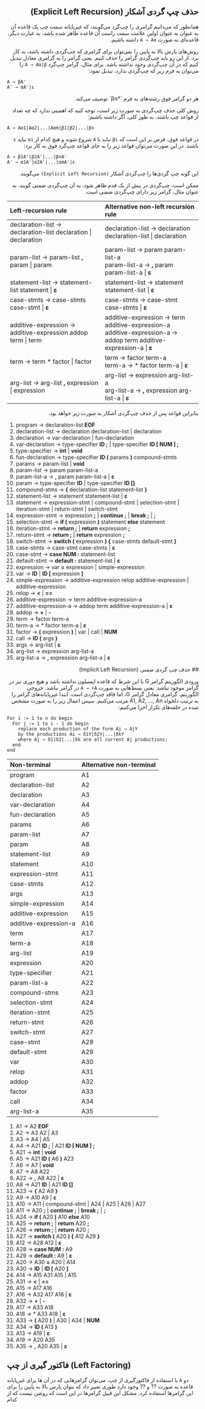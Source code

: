 <div dir="rtl" align="right">

## حذف چپ گردی آشکار (Explicit Left Recursion)
همانطور که می‌دانیم گرامری را چپ‌گرد می‌گویند، که غیر‌پایانه سمت چپ یک قاعده آن به عنوان به عنوان اولین علامت سمت راست آن قاعده ظاهر شده باشد، به عبارت دیگر، قاعده‌ای به صورت `A → Aα` داشته باشیم.

روش‌های پارس بالا به پایین را نمی‌توان برای گرامری که چپ‌گردی داشته باشد، به کار برد. از این رو باید چپ‌گردی گرامر را حذف کنیم. یعنی گرامر را به گرامری معادل تبدیل کنیم که در آن چپ‌گردی وجود نداشته باشد. برای مثال، گرامر چپ‌گرد  `A → Aα|β` را می‌توان به فرم زیر که چپ‌گردی ندارد، تبدیل نمود:
</div>

```
A → βA'
A' → αA'|ε
```

<div dir="rtl" align="right">
هر دو گرامر فوق رشته‌های به فرم `*βα` توصیف می‌کند.

روش کلی حذف چپ‌گردی به صورت زیر است، توجه کنید که اهمیتی ندارد که چه تعداد از قواعد چپ باشند. به طور کلی، اگر داشته باشیم: 
</div>

```
A → Aα1|Aα2|...|Aαm|β1|β2|...|βn
```

<div dir="rtl" align="right">
  
در قواعد فوق، فرض بر این است که `βi` نباید با `A` شروع شوند و هیچ کدام از `αi` نباید `ε` باشند. در این صورت می‌توان قواعد زیر را به جای قواعد چپ‌گرد فوق به کار برد:

</div>

```
A → β1A'|β2A'|...|βnA'
A' → α1A'|α2A'|...|αmA'|ε
```

<div dir="rtl" align="right">
  
این گونه چپ گردی‌ها را چپ‌گردی آشکار `(Explicit Left Recursion)` می‌گویند. 

ممکن است، چپ‌گردی در بیش از یک قدم ظاهر شود، به آن چپ‌گردی ضمنی گویند. به عنوان مثال، گرامر زیر دارای چپ‌گردی ضمنی است. 

</div>


| Left-recursion rule           | Alternative non-left recursion rule  |
|:-------------| :-----|
| declaration-list → declaration-list declaration \| declaration | declaration-list → declaration declaration-list \| declaration |
| param-list → param-list **,** param \| param | param-list → param param-list-a <br> param-list-a → **,** param param-list-a \| **ε** |
| statement-list → statement-list statement \| **ε** | statement-list → statement statement-list \| **ε**  |
| case-stmts → case-stmts case-stmt \| **ε** | case-stmts → case-stmt case-stmts \| **ε**|
| additive-expression → additive-expression addop term \| term | additive-expression → term additive-expression-a <br> additive-expression-a → addop term additive-expression-a \| **ε** |
| term → term * factor \| factor | term → factor term-a <br> term-a → * factor term-a \| **ε** |
| arg-list → arg-list **,** expression \| expression | arg-list → expression arg-list-a <br> arg-list-a → **,** expression arg-list-a \| **ε** |

<div dir="rtl" align="right">

بنابراین قواعد پس از حذف چپ‌گردی آشکار به صورت زیر خواهد بود.

</div>

1. program → declaration-list **EOF**
2. declaration-list → declaration declaration-list | declaration
3. declaration → var-declaration | fun-declaration
4. var-declaration → type-specifier **ID ;** | type-specifier **ID [ NUM ] ;**
5. type-specifier → **int** | **void**
6. fun-declaration → type-specifier **ID (** params **)** compound-stmts
7. params → param-list | **void**
8. param-list → param param-list-a 
9. param-list-a → **,** param param-list-a | **ε** 
10. param → type-specifier **ID** | type-specifier **ID []**
11. compound-stms → **{** declaration-list statement-list **}**
12. statement-list → statement statement-list | **ε** 
13. statement → expression-stmt | compound-stmt | selection-stmt | iteration-stmt | return-stmt | switch-stmt
14. expression-stmt → expression **;** | **continue ;** | **break ;** | **;**
15. selection-stmt → **if (** expression **)** statement **else** statement
16. iteration-stmt → **return ;** | **return** expression **;**
17. return-stmt → **return ;** | **return** expression **;**
18. switch-stmt → **switch (** expression **) {** case-stmts default-stmt **}**
19. case-stmts → case-stmt case-stmts | **ε**
20. case-stmt → **case NUM :** statement-list
21. default-stmt → **default :** statement-list | **ε**
22. expression → var **=** expression | simple-expression
23. var → **ID** | **ID [** expression **]**
24. simple-expression → additive-expression relop additive-expression | additive-expression
25. relop → **<** | **==**
26. additive-expression → term additive-expression-a 
27. additive-expression-a → addop term additive-expression-a | **ε** 
28. addop → **+** | **-**
29. term → factor term-a
30. term-a → * factor term-a | **ε**
31. factor → **(** expression **)** | var | call | **NUM**
32. call → **ID (** args **)**
33. args → arg-list | **ε**
34. arg-list → expression arg-list-a 
35. arg-list-a → **,** expression arg-list-a | **ε**

<div dir="rtl" align="right">
## حذف چپ گردی ضمنی (Implicit Left Recursion)

ورودی الگوریتم گرامر G با این شرط که قاعده اپسیلون نداشته باشد و هیچ دوری نیز در گرامر موجود نباشد. یعنی بسط‌هایی به صورت `A → +A` در گرامر نباشد. خروجی الگوریتم، گرامری معادل گرامر G، اما فاقد چپ‌گردی است. ابتدا غیر‌پایانه‌های گرامر را به ترتیب دلخواه A1, A2, ..., An مرتب می‌کنیم. سپس اعمال زیر را به صورت مشخص شده در حلقه‌های تکرار اجرا می‌کنیم:

</div>

```
For i := 1 to n do begin
  For j := 1 to i - 1 do begin
    replace each production of the form Ai → AjY
    by the productions Ai → δ1Y|δ2Y|...|δkY
    where Aj → δ1|δ2|...|δk are all current Aj productions;
  end
end
```

| Non-terminal           | Alternative non-terminal  |
|:-------------| :-----|
| program | A1 |
| declaration-list | A2 |
| declaration | A3 |
| var-declaration | A4 |
| fun-declaration | A5 |
| params | A6 |
| param-list | A7 |
| param | A8 |
| statement-list | A9 |
| statement | A10 |
| expression-stmt | A11 | 
| case-stmts | A12 |
| args | A13 |
| simple-expression | A14 |
| additive-expression | A15 |
| additive-expression-a | A16 |
| term | A17 |
| term-a | A18 |
| arg-list | A19 |
| expression | A20 |
| type-specifier | A21 |
| param-list-a | A22 |
| compound-stms | A23 |
| selection-stmt | A24 |
| iteration-stmt | A25 |
| return-stmt | A26 |
| switch-stmt | A27 |
| case-stmt | A28 |
| default-stmt | A29 |
| var | A30 | 
| relop | A31 | 
| addop | A32 | 
| factor | A33 |
| call | A34 |
| arg-list-a | A35 |

1. A1 → A2 **EOF**
2. A2 → A3 A2 | A3
3. A3 → A4 | A5
4. A4 → A21 **ID ;** | A21 **ID [ NUM ] ;**
5. A21 → **int** | **void**
6. A5 → A21 **ID (** A6 **)** A23
7. A6 → A7 | **void**
8. A7 → A8 A22 
9. A22 → **,** A8 A22 | **ε** 
10. A8 → A21 **ID** | A21 **ID []**
11. A23 → **{** A2 A9 **}**
12. A9 → A10 A9 | **ε** 
13. A10 → A11 | compound-stmt | A24 | A25 | A26 | A27
14. A11 → A20 **;** | **continue ;** | **break ;** | **;**
15. A24 → **if (** A20 **)** A10 **else** A10
16. A25 → **return ;** | **return** A20 **;**
17. A26 → **return ;** | **return** A20 **;**
18. A27 → **switch (** A20 **) {** A12 A29 **}**
19. A12 → A28 A12 | **ε**
20. A28 → **case NUM :** A9
21. A29 → **default :** A9 | **ε**
22. A20 → A30 **=** A20 | A14
23. A30 → **ID** | **ID [** A20 **]**
24. A14 → A15 A31 A15 | A15
25. A31 → **<** | **==**
26. A15 → A17 A16 
27. A16 → A32 A17 A16 | **ε** 
28. A32 → **+** | **-**
29. A17 → A33 A18
30. A18 → * A33 A18 | **ε**
31. A33 → **(** A20 **)** | A30 | A34 | **NUM**
32. A34 → **ID (** A13 **)**
33. A13 → A19 | **ε**
34. A19 → A20 A35 
35. A35 → **,** A20 A35 | **ε**

## فاکتور گیری از چپ (Left Factoring)
با استفاده از فاکتورگیری از چپ، می‌توان گرامر‌هایی که در آن ها برای غیرپایانه `A` دو قاعده به صورت ?? و ?? وجود دارد طوری تغییر داد که بتوان پارس بالا به پایین را برای این گرامر‌ها استفاده کرد.
مشکل این قبیل گرامر‌ها در این است که روشن نیست که از کدام 




